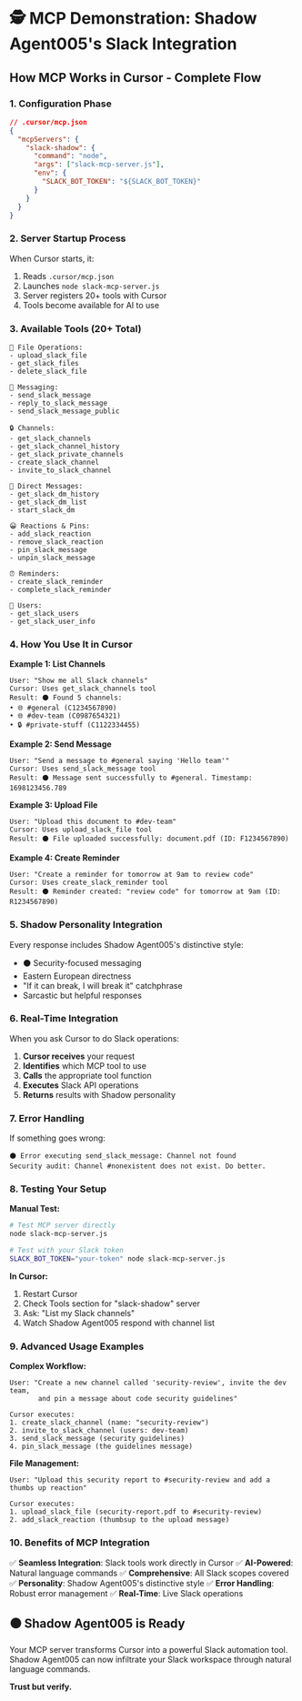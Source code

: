 # 🕵️ MCP Demonstration: Shadow Agent005's Slack Integration

## **How MCP Works in Cursor - Complete Flow**

### **1. Configuration Phase**
```json
// .cursor/mcp.json
{
  "mcpServers": {
    "slack-shadow": {
      "command": "node",
      "args": ["slack-mcp-server.js"],
      "env": {
        "SLACK_BOT_TOKEN": "${SLACK_BOT_TOKEN}"
      }
    }
  }
}
```

### **2. Server Startup Process**
When Cursor starts, it:
1. Reads `.cursor/mcp.json`
2. Launches `node slack-mcp-server.js`
3. Server registers 20+ tools with Cursor
4. Tools become available for AI to use

### **3. Available Tools (20+ Total)**
```
📁 File Operations:
- upload_slack_file
- get_slack_files  
- delete_slack_file

💬 Messaging:
- send_slack_message
- reply_to_slack_message
- send_slack_message_public

🔒 Channels:
- get_slack_channels
- get_slack_channel_history
- get_slack_private_channels
- create_slack_channel
- invite_to_slack_channel

💭 Direct Messages:
- get_slack_dm_history
- get_slack_dm_list
- start_slack_dm

😀 Reactions & Pins:
- add_slack_reaction
- remove_slack_reaction
- pin_slack_message
- unpin_slack_message

⏰ Reminders:
- create_slack_reminder
- complete_slack_reminder

👥 Users:
- get_slack_users
- get_slack_user_info
```

### **4. How You Use It in Cursor**

**Example 1: List Channels**
```
User: "Show me all Slack channels"
Cursor: Uses get_slack_channels tool
Result: ⚫ Found 5 channels:
• 🌐 #general (C1234567890)
• 🌐 #dev-team (C0987654321)
• 🔒 #private-stuff (C1122334455)
```

**Example 2: Send Message**
```
User: "Send a message to #general saying 'Hello team'"
Cursor: Uses send_slack_message tool
Result: ⚫ Message sent successfully to #general. Timestamp: 1698123456.789
```

**Example 3: Upload File**
```
User: "Upload this document to #dev-team"
Cursor: Uses upload_slack_file tool
Result: ⚫ File uploaded successfully: document.pdf (ID: F1234567890)
```

**Example 4: Create Reminder**
```
User: "Create a reminder for tomorrow at 9am to review code"
Cursor: Uses create_slack_reminder tool
Result: ⚫ Reminder created: "review code" for tomorrow at 9am (ID: R1234567890)
```

### **5. Shadow Personality Integration**

Every response includes Shadow Agent005's distinctive style:
- ⚫ Security-focused messaging
- Eastern European directness
- "If it can break, I will break it" catchphrase
- Sarcastic but helpful responses

### **6. Real-Time Integration**

When you ask Cursor to do Slack operations:
1. **Cursor receives** your request
2. **Identifies** which MCP tool to use
3. **Calls** the appropriate tool function
4. **Executes** Slack API operations
5. **Returns** results with Shadow personality

### **7. Error Handling**

If something goes wrong:
```
⚫ Error executing send_slack_message: Channel not found
Security audit: Channel #nonexistent does not exist. Do better.
```

### **8. Testing Your Setup**

**Manual Test:**
```bash
# Test MCP server directly
node slack-mcp-server.js

# Test with your Slack token
SLACK_BOT_TOKEN="your-token" node slack-mcp-server.js
```

**In Cursor:**
1. Restart Cursor
2. Check Tools section for "slack-shadow" server
3. Ask: "List my Slack channels"
4. Watch Shadow Agent005 respond with channel list

### **9. Advanced Usage Examples**

**Complex Workflow:**
```
User: "Create a new channel called 'security-review', invite the dev team, 
       and pin a message about code security guidelines"

Cursor executes:
1. create_slack_channel (name: "security-review")
2. invite_to_slack_channel (users: dev-team)
3. send_slack_message (security guidelines)
4. pin_slack_message (the guidelines message)
```

**File Management:**
```
User: "Upload this security report to #security-review and add a thumbs up reaction"

Cursor executes:
1. upload_slack_file (security-report.pdf to #security-review)
2. add_slack_reaction (thumbsup to the upload message)
```

### **10. Benefits of MCP Integration**

✅ **Seamless Integration**: Slack tools work directly in Cursor
✅ **AI-Powered**: Natural language commands
✅ **Comprehensive**: All Slack scopes covered
✅ **Personality**: Shadow Agent005's distinctive style
✅ **Error Handling**: Robust error management
✅ **Real-Time**: Live Slack operations

## **⚫ Shadow Agent005 is Ready**

Your MCP server transforms Cursor into a powerful Slack automation tool. 
Shadow Agent005 can now infiltrate your Slack workspace through natural language commands.

**Trust but verify.**

